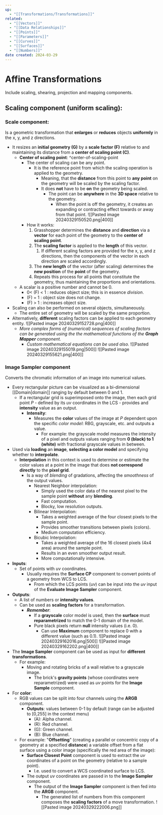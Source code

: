```yaml
---
up:
  - "[[Transformations/Transformations]]"
related:
  - "[[Vectors]]"
  - "[[Data Relationships]]"
  - "[[Points]]"
  - "[[Parameters]]"
  - "[[Curves]]"
  - "[[Surfaces]]"
  - "[[Numbers]]"
date created: 2024-03-29
---
```

# Affine Transformations
Include scaling, shearing, projection and mapping components.

## Scaling component (uniform scaling):

### Scale component:
Is a geometric transformation that **enlarges** or **reduces** objects **uniformly** in the x, y, and z directions. 
- It resizes an **initial geometry (G)** by a **scale factor (F)** relative to and maintaining its distance from a **center of scaling point (C)**. 
	- **Center of scaling point**: ^center-of-scaling-point
		- The center of scaling can be any point.
			- It is the reference point from which the scaling operation is applied to the geometry. 
				- Meaning, that the **distance** from this point to **any point** on the geometry will be scaled by the scaling factor.
				- It does **not** have to be **on** the geometry being scaled. 
					- The point can be **anywhere** in the **3D space** relative to the geometry. 
						- When the point is off the geometry, it creates an expanding or contracting effect towards or away from that point. 
							![[Pasted image 20240329150520.png|400]]
		- How it works:
			1. Grasshopper determines the **distance** and **direction** via a **vector** for each point of the geometry to the **center of scaling point**.
			2. The **scaling factor** is applied to the **length** of this vector.
				1. If different scaling factors are provided for the x, y, and z directions, then the components of the vector in each direction are scaled accordingly. 
			3. The **new length** of the vector (after scaling) determines the **new position** of the **point** of the geometry. 
			4. Repeats this process for all points that constitute the geometry, thus maintaining the proportions and orientations. 
	- A scalar is a positive number and cannot be 0. 
		- 0< (F) < 1 : reduces object size; this is in essence *division*.
		- (F) = 1 : object size does not change.
		- (F) > 1 : increases object size.
- Scaling can also be performed on several objects, simultaneously. 
	- The entire set of geometry will be scaled by the same proportion. 
- Alternatively, **different** scaling factors can be applied to each geometry entity. 
	![[Pasted image 20240329152728.png|400]]
	- *More complex forms of (numerical) sequences of scaling factors can be generated using the the mathematical functions of the **Graph Mapper** component.*
		- *Custom mathematical equations can be used also.*
			![[Pasted image 20240329155019.png|500]]
			![[Pasted image 20240329155621.png|400]]


### Image Sampler component
Converts the chromatic information of an image into numerical values.
- Every rectangular picture can be visualized as a bi-dimensional [[Domain|domain]] ranging by default between 0 and 1. 
	- If a rectangular grid is superimposed onto the image, then each grid point *P* - defined by its *uv* coordinates in the LCS - provides and **intensity** value as an output.
		- **Intensity**: 
			- Measures the **color** values of the image at *P* dependent upon the specific *color model*: RBG, grayscale, etc.  and outputs a value.
				- For example: the grayscale model measures the intensity of a pixel and outputs values ranging from **0 (black) to 1 (white)** with fractional grayscale values in between. 
- Used via **loading** an **image**, **selecting a color model** and specifying whether to **interpolate**. 
	- **Interpolation** in this context is used to determine or estimate the color values at a point in the image that does **not correspond directly** to the **pixel grid**. 
		- Is a way of *blending* of gradations, affecting the *smoothness* of the output values.
			- Nearest Neighbor interpolation: 
				- Simply used the color data of the nearest pixel to the sample point **without** any **blending**. 
				- Fast computation.
				- Blocky, low resolution outputs.
			- Bilinear Interpolation: 
				- Takes a weighted average of the four closest pixels to the sample point. 
				- Provides smoother transitions between pixels (colors).
				- Medium computation efficiency.
			- Bicubic Interpolation:
				- Takes a weighted average of the 16 closest pixels (4x4 area) around the sample point. 
				- Results in an even smoother output result. 
				- More computationally intensive. 
- **Inputs**:
	- Set of points with *uv* coordinates.
		- Usually requires the **Surface CP** component to convert points of a geometry from WCS to LCS.
			- From which the LCS points (*uv*) can be input into the *uv* input of the **Evaluate Image Sampler** component. 
- **Outputs**:
	- A list of numbers or **intensity values**.
	- Can be used as **scaling factors** for a transformation.
		- ***Remember***: 
			- If a **grayscale** color model is used, then the **surface** must **reparametrized** to match the 0-1 domain of the model.
			- Pure black pixels return **null** intensity values (i.e. 0). 
				- Can use **Maximum** component to replace 0 with a different value (such as 0.1).
		![[Pasted image 20240329162016.png|500]]
		![[Pasted image 20240329162202.png|400]]
- The **Image Sampler** component can be used as input for **different transformations**.
	- For example:
		- Moving and rotating bricks of a wall relative to a grayscale image.
			- The brick's **gravity points** (whose coordinates were reparametrized) were used as *uv* points for the **Image Sample** component.
- For **color**:
	- RGB values can be split into four channels using the **ARGB** component. 
		- **Outputs**: values between 0-1 by default (range can be adjusted to [0,255] in the context menu)
			- (A): Alpha channel.
			- (R): Red channel.
			- (G): Green channel.
			- (B): Blue channel.
	- For example: "**Offsetting**" (creating a parallel or concentric copy of a geometry at a specified **distance**) a variable offset from a flat surface using a color image (specifically the red area of the image):
		- **Surface Closest Point** component is used to extract the *uv* coordinates of a point on the geometry (relative to a sample point). 
			- I.e. used to convert a WCS coordinated surface to LCS.
		- The output *uv* coordinates are passed in to the **Image Sampler** component. 
			- The output of the **Image Sampler** component is then fed into the **ARGB** component.
				- The generated list of numbers from this component composes the **scaling factors** of a move transformation. 
					![[Pasted image 20240329222006.png]]